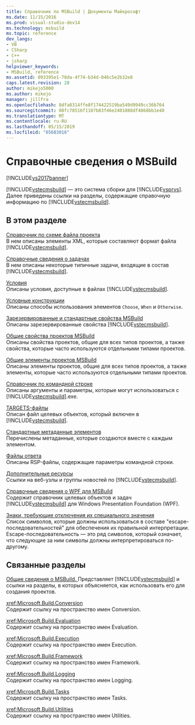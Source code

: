 ```yaml
---
title: Справочник по MSBuild | Документы Майкрософт
ms.date: 11/15/2016
ms.prod: visual-studio-dev14
ms.technology: msbuild
ms.topic: reference
dev_langs:
- VB
- CSharp
- C++
- jsharp
helpviewer_keywords:
- MSBuild, reference
ms.assetid: 093395e1-70da-4f74-b34d-046c5e2b32e8
caps.latest.revision: 28
author: mikejo5000
ms.author: mikejo
manager: jillfra
ms.openlocfilehash: 8dfa8314ffe8f174422519ba549d9949cc36b764
ms.sourcegitcommit: 08fc78516f1107b83f46e2401888df4868bb1e40
ms.translationtype: MT
ms.contentlocale: ru-RU
ms.lasthandoff: 05/15/2019
ms.locfileid: "65683016"
---
```

# <a name="msbuild-reference"></a>Справочные сведения о MSBuild
[!INCLUDE[vs2017banner](../includes/vs2017banner.md)]

[!INCLUDE[vstecmsbuild](../includes/vstecmsbuild-md.md)] — это система сборки для [!INCLUDE[vsprvs](../includes/vsprvs-md.md)]. Далее приведены ссылки на разделы, содержащие справочную информацию по [!INCLUDE[vstecmsbuild](../includes/vstecmsbuild-md.md)].  
  
## <a name="in-this-section"></a>В этом разделе  
 [Справочник по схеме файла проекта](../msbuild/msbuild-project-file-schema-reference.md)  
 В нем описаны элементы XML, которые составляют формат файла [!INCLUDE[vstecmsbuild](../includes/vstecmsbuild-md.md)].  
  
 [Справочные сведения о задачах](../msbuild/msbuild-task-reference.md)  
 В нем описаны некоторые типичные задачи, входящие в состав [!INCLUDE[vstecmsbuild](../includes/vstecmsbuild-md.md)].  
  
 [Условия](../msbuild/msbuild-conditions.md)  
 Описаны условия, доступные в файлах [!INCLUDE[vstecmsbuild](../includes/vstecmsbuild-md.md)].  
  
 [Условные конструкции](../msbuild/msbuild-conditional-constructs.md)  
 Описаны способы использования элементов `Choose`, `When` и `Otherwise`.  
  
 [Зарезервированные и стандартные свойства MSBuild](../msbuild/msbuild-reserved-and-well-known-properties.md)  
 Описаны зарезервированные свойства [!INCLUDE[vstecmsbuild](../includes/vstecmsbuild-md.md)].  
  
 [Общие свойства проектов MSBuild](../msbuild/common-msbuild-project-properties.md)  
 Описаны свойства проектов, общие для всех типов проектов, а также свойства, которые часто используются отдельными типами проектов.  
  
 [Общие элементы проектов MSBuild](../msbuild/common-msbuild-project-items.md)  
 Описаны элементы проектов, общие для всех типов проектов, а также элементы, которые часто используются отдельными типами проектов.  
  
 [Справочник по командной строке](../msbuild/msbuild-command-line-reference.md)  
 Описаны аргументы и параметры, которые могут использоваться с [!INCLUDE[vstecmsbuild](../includes/vstecmsbuild-md.md)].exe.  
  
 [TARGETS-файлы](../msbuild/msbuild-dot-targets-files.md)  
 Описан файл целевых объектов, который включен в [!INCLUDE[vstecmsbuild](../includes/vstecmsbuild-md.md)].  
  
 [Стандартные метаданные элементов](../msbuild/msbuild-well-known-item-metadata.md)  
 Перечислены метаданные, которые создаются вместе с каждым элементом.  
  
 [Файлы ответа](../msbuild/msbuild-response-files.md)  
 Описаны RSP-файлы, содержащие параметры командной строки.  
  
 [Дополнительные ресурсы](../msbuild/additional-resources-for-msbuild.md)  
 Ссылки на веб-узлы и группы новостей по [!INCLUDE[vstecmsbuild](../includes/vstecmsbuild-md.md)].  
  
 [Справочные сведения о WPF для MSBuild](../msbuild/wpf-msbuild-reference.md)  
 Содержит справочник целевых объектов и задач [!INCLUDE[vstecmsbuild](../includes/vstecmsbuild-md.md)] для Windows Presentation Foundation (WPF).  
  
 [Знаки, требующие отключения их специального значения](../msbuild/special-characters-to-escape.md)  
 Список символов, которые должны использоваться в составе "escape-последовательностей" для обеспечения их правильной интерпретации. Escape-последовательность — это ряд символов, который означает, что следующие за ним символы должны интерпретироваться по-другому.  
  
## <a name="related-sections"></a>Связанные разделы  
 [Общие сведения о MSBuild. ](https://msdn.microsoft.com/e39f13f7-1e1d-4435-95ca-0c222bca071c) Представляет [!INCLUDE[vstecmsbuild](../includes/vstecmsbuild-md.md)] и ссылки на разделы, в которых объясняется, как использовать его для создания проектов.  
  
 <xref:Microsoft.Build.Conversion>  
 Содержит ссылку на пространство имен Conversion.  
  
 <xref:Microsoft.Build.Evaluation>  
 Содержит ссылку на пространство имен Evaluation.  
  
 <xref:Microsoft.Build.Execution>  
 Содержит ссылку на пространство имен Execution.  
  
 <xref:Microsoft.Build.Framework>  
 Содержит ссылку на пространство имен Framework.  
  
 <xref:Microsoft.Build.Logging>  
 Содержит ссылку на пространство имен Logging.  
  
 <xref:Microsoft.Build.Tasks>  
 Содержит ссылку на пространство имен Tasks.  
  
 <xref:Microsoft.Build.Utilities>  
 Содержит ссылку на пространство имен Utilities.
